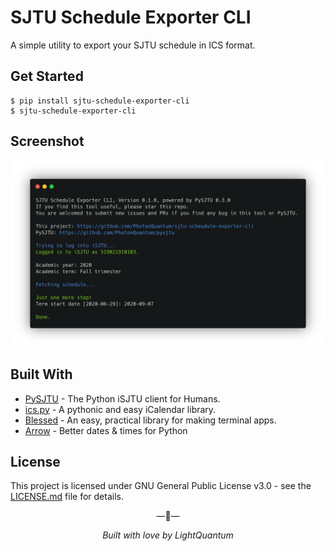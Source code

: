 # SJTU Schedule Exporter CLI

A simple utility to export your SJTU schedule in ICS format.

## Get Started

``` shell script
$ pip install sjtu-schedule-exporter-cli
$ sjtu-schedule-exporter-cli
```

## Screenshot

![screenshot](https://raw.githubusercontent.com/PhotonQuantum/sjtu-schedule-exporter-cli/master/screenshot.png)

## Built With

- [PySJTU](https://github.com/PhotonQuantum/pysjtu) - The Python iSJTU client for Humans. 
- [ics.py](https://github.com/C4ptainCrunch/ics.py) - A pythonic and easy iCalendar library.
- [Blessed](https://github.com/jquast/blessed) - An easy, practical library for making terminal apps.
- [Arrow](https://github.com/arrow-py/arrow) - Better dates & times for Python

## License

This project is licensed under GNU General Public License v3.0 - see the [LICENSE.md](https://github.com/PhotonQuantum/sjtu-schedule-exporter-cli/blob/master/LICENSE.md) file for details.

<p align="center">&mdash;💖&mdash;</p>
<p align="center"><i>Built with love by LightQuantum</i></p>
